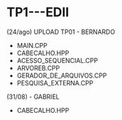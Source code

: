 # TP1---EDII

(24/ago) UPLOAD TP01 - BERNARDO
  - MAIN.CPP
  - CABECALHO.HPP
  - ACESSO_SEQUENCIAL.CPP
  - ARVOREB.CPP
  - GERADOR_DE_ARQUIVOS.CPP
  - PESQUISA_EXTERNA.CPP

(31/08) - GABRIEL
- CABECALHO.HPP
